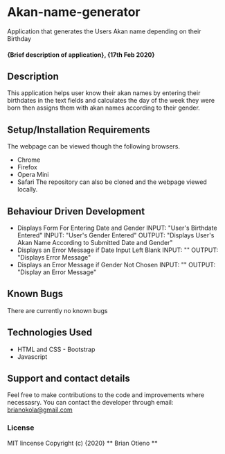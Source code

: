 # Akan-name-generator
Application that generates the Users Akan name depending on their Birthday
#### {Brief description of application}, {17th Feb 2020}

## Description
This application helps user know their akan names by entering their birthdates in the text fields and calculates the day of the week they were born then assigns them with akan names according to their gender.
## Setup/Installation Requirements
The webpage can be viewed though the following browsers.
* Chrome
* Firefox
* Opera Mini
* Safari
The repository can also be cloned and the webpage viewed locally.
## Behaviour Driven Development
* Displays Form For Entering Date and Gender
	INPUT: "User's Birthdate Entered"
	INPUT: "User's Gender Entered"
	OUTPUT: "Displays User's Akan Name According to Submitted Date and Gender"
* Displays an Error Message if Date Input Left Blank
	INPUT: ""
	OUTPUT: "Displays Error Message"
* Displays an Error Message if Gender Not Chosen
	INPUT: ""
	OUTPUT: "Display an Error Message"
## Known Bugs
There are currently no known bugs
## Technologies Used
* HTML and CSS - Bootstrap
* Javascript
## Support and contact details
Feel free to make contributions to the code and improvements where necessasry.
You can contact the developer through email: brianokola@gmail.com
### License

MIT lincense Copyright (c) {2020} ** Brian Otieno **
